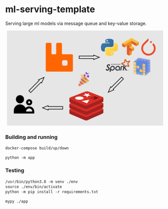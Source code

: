 # ml-serving-template
Serving large ml models via message queue and key-value storage.  

<p align="center"> <img src="https://github.com/gasparian/ml-serving-template/blob/main/pics/logo.jpg" height=300/> </p>  

### Building and running  

```
docker-compose build/up/down
```  

```
python -m app
```  

### Testing  
```
/usr/bin/python3.8 -m venv ./env
source ./env/bin/activate
python -m pip install -r requirements.txt
```  

```
mypy ./app
```  
